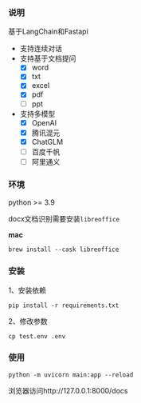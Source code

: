 ### 说明
基于LangChain和Fastapi

- 支持连续对话
- 支持基于文档提问
	- [X] word
	- [X] txt
	- [X] excel
	- [X] pdf
	- [ ] ppt

- 支持多模型
	- [X] OpenAI
	- [X] 腾讯混元
	- [X] ChatGLM
	- [ ] 百度千帆
	- [ ] 阿里通义

### 环境
python >= 3.9

docx文档识别需要安装`libreoffice`

**mac**
```
brew install --cask libreoffice
```

### 安装

1、安装依赖
```
pip install -r requirements.txt
```

2、修改参数
```
cp test.env .env
```

### 使用
```
python -m uvicorn main:app --reload 
```

浏览器访问http://127.0.0.1:8000/docs